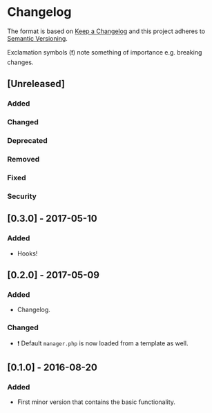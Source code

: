 # Changelog
The format is based on [Keep a Changelog](http://keepachangelog.com/) and this project adheres to [Semantic Versioning](http://semver.org/).

Exclamation symbols (:exclamation:) note something of importance e.g. breaking changes.

## [Unreleased]
### Added
### Changed
### Deprecated
### Removed
### Fixed
### Security

## [0.3.0] - 2017-05-10
### Added
- Hooks!

## [0.2.0] - 2017-05-09
### Added
- Changelog.
### Changed
- :exclamation: Default `manager.php` is now loaded from a template as well.

## [0.1.0] - 2016-08-20
### Added
- First minor version that contains the basic functionality.

